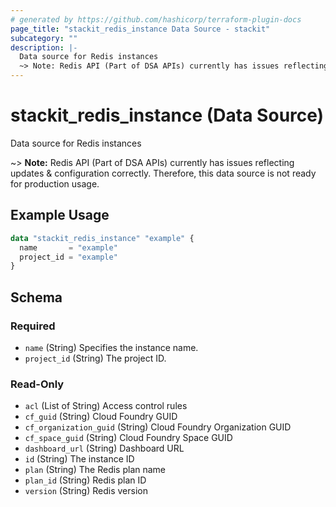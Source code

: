 ```yaml
---
# generated by https://github.com/hashicorp/terraform-plugin-docs
page_title: "stackit_redis_instance Data Source - stackit"
subcategory: ""
description: |-
  Data source for Redis instances
  ~> Note: Redis API (Part of DSA APIs) currently has issues reflecting updates & configuration correctly. Therefore, this data source is not ready for production usage.
---
```


# stackit_redis_instance (Data Source)

Data source for Redis instances

~> **Note:** Redis API (Part of DSA APIs) currently has issues reflecting updates & configuration correctly. Therefore, this data source is not ready for production usage.

## Example Usage

```terraform
data "stackit_redis_instance" "example" {
  name       = "example"
  project_id = "example"
}
```

<!-- schema generated by tfplugindocs -->
## Schema

### Required

- `name` (String) Specifies the instance name.
- `project_id` (String) The project ID.

### Read-Only

- `acl` (List of String) Access control rules
- `cf_guid` (String) Cloud Foundry GUID
- `cf_organization_guid` (String) Cloud Foundry Organization GUID
- `cf_space_guid` (String) Cloud Foundry Space GUID
- `dashboard_url` (String) Dashboard URL
- `id` (String) The instance ID
- `plan` (String) The Redis plan name
- `plan_id` (String) Redis plan ID
- `version` (String) Redis version



